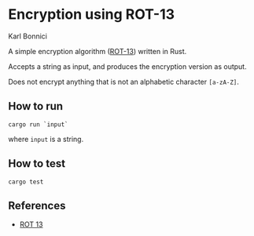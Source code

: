# Encryption using ROT-13
Karl Bonnici

A simple encryption algorithm ([ROT-13](https://www.cs.mcgill.ca/~rwest/wikispeedia/wpcd/wp/r/ROT13.htm)) written in Rust.

Accepts a string as input, and produces the encryption version as output.

Does not encrypt anything that is not an alphabetic character `[a-zA-Z]`.

## How to run

```console
cargo run `input`
```
where `input` is a string.

## How to test

```console
cargo test
```

## References

- [ROT 13](https://www.cs.mcgill.ca/~rwest/wikispeedia/wpcd/wp/r/ROT13.htm)
